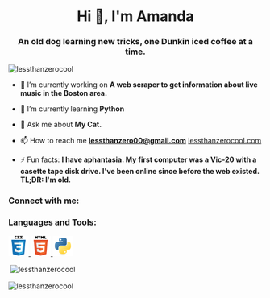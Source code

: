 <h1 align="center">Hi 👋, I'm Amanda</h1>
<h3 align="center">An old dog learning new tricks, one Dunkin iced coffee at a time.</h3>

<p align="left"> <img src="https://komarev.com/ghpvc/?username=lessthanzerocool&label=Profile%20views&color=0e75b6&style=flat" alt="lessthanzerocool" /> </p>

- 🔭 I’m currently working on **A web scraper to get information about live music in the Boston area.**

- 🌱 I’m currently learning **Python**

- 💬 Ask me about **My Cat.**

- 📫 How to reach me **lessthanzero00@gmail.com** <a href="http://www.lessthanzerocool.com/">lessthanzerocool.com</a>

- ⚡ Fun facts: **I have aphantasia. My first computer was a Vic-20 with a casette tape disk drive. I've been online since before the web existed. TL;DR: I'm old.**

<h3 align="left">Connect with me:</h3>
<p align="left">
</p>

<h3 align="left">Languages and Tools:</h3>
<p align="left"> <a href="https://www.w3schools.com/css/" target="_blank" rel="noreferrer"> <img src="https://raw.githubusercontent.com/devicons/devicon/master/icons/css3/css3-original-wordmark.svg" alt="css3" width="40" height="40"/> </a> <a href="https://www.w3.org/html/" target="_blank" rel="noreferrer"> <img src="https://raw.githubusercontent.com/devicons/devicon/master/icons/html5/html5-original-wordmark.svg" alt="html5" width="40" height="40"/> </a> <a href="https://www.python.org" target="_blank" rel="noreferrer"> <img src="https://raw.githubusercontent.com/devicons/devicon/master/icons/python/python-original.svg" alt="python" width="40" height="40"/> </a> </p>

<p>&nbsp;<img align="center" src="https://github-readme-stats.vercel.app/api?username=lessthanzerocool&show_icons=true&locale=en" alt="lessthanzerocool" /></p>

<p><img align="center" src="https://github-readme-streak-stats.herokuapp.com/?user=lessthanzerocool&" alt="lessthanzerocool" /></p>


<!---
LessThanZeroCool/LessThanZeroCool is a ✨ special ✨ repository because its `README.md` (this file) appears on your GitHub profile.
You can click the Preview link to take a look at your changes.
--->
